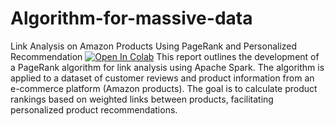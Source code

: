 # Algorithm-for-massive-data
Link Analysis on Amazon Products Using PageRank and Personalized Recommendation 
[![Open In Colab](https://colab.research.google.com/assets/colab-badge.svg)](https://colab.research.google.com/github/samford12/Algorithm-for-massive-data/blob/main/link_analysis_Project_Final.ipynb)
This report outlines the development of a PageRank algorithm for link analysis using Apache Spark. The algorithm is applied to a dataset of customer reviews and product information from an e-commerce platform (Amazon products). The goal is to calculate product rankings based on weighted links between products, facilitating personalized product recommendations.
